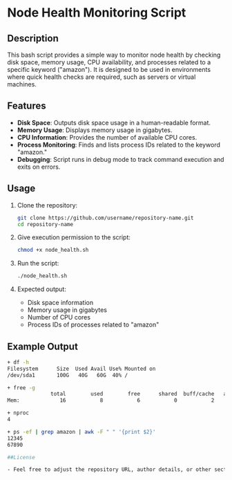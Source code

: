 # Node Health Monitoring Script

## Description
This bash script provides a simple way to monitor node health by checking disk space, memory usage, CPU availability, and processes related to a specific keyword ("amazon"). It is designed to be used in environments where quick health checks are required, such as servers or virtual machines.

## Features
- **Disk Space**: Outputs disk space usage in a human-readable format.
- **Memory Usage**: Displays memory usage in gigabytes.
- **CPU Information**: Provides the number of available CPU cores.
- **Process Monitoring**: Finds and lists process IDs related to the keyword "amazon."
- **Debugging**: Script runs in debug mode to track command execution and exits on errors.

## Usage

1. Clone the repository:

    ```bash
    git clone https://github.com/username/repository-name.git
    cd repository-name
    ```

2. Give execution permission to the script:

    ```bash
    chmod +x node_health.sh
    ```

3. Run the script:

    ```bash
    ./node_health.sh
    ```

4. Expected output:

    - Disk space information
    - Memory usage in gigabytes
    - Number of CPU cores
    - Process IDs of processes related to "amazon"

## Example Output

```bash
+ df -h
Filesystem      Size  Used Avail Use% Mounted on
/dev/sda1       100G   40G   60G  40% /

+ free -g
              total        used        free      shared  buff/cache   available
Mem:             16           8           6           0           2           6

+ nproc
4

+ ps -ef | grep amazon | awk -F " " '{print $2}'
12345
67890

##License

- Feel free to adjust the repository URL, author details, or other sections based on your preferences!

